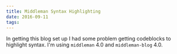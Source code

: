 ```yaml
---
title: Middleman Syntax Highlighting
date: 2016-09-11
tags:
---
```


In getting this blog set up I had some problem getting codeblocks to highlight syntax. I'm using `middleman` 4.0 and
`middleman-blog` 4.0.